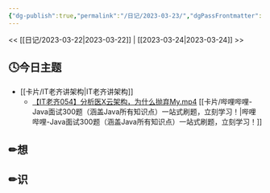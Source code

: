 ```yaml
---
{"dg-publish":true,"permalink":"/日记/2023-03-23/","dgPassFrontmatter":true}
---
```


<< [[日记/2023-03-22\|2023-03-22]] | [[2023-03-24\|2023-03-24]] >>
## 🕓今日主题
* [[卡片/IT老齐讲架构\|IT老齐讲架构]]
	* [【IT老齐054】分析医X云架构，为什么抛弃My.mp4](file:///Z:%5C我的百度盘%5C教程%5CIT老齐讲架构师%5C【IT老齐054】分析医X云架构，为什么抛弃My.mp4)
[[卡片/哔哩哔哩-Java面试300题（涵盖Java所有知识点）一站式刷题，立刻学习！\|哔哩哔哩-Java面试300题（涵盖Java所有知识点）一站式刷题，立刻学习！]]
## ✏想

## ✏识